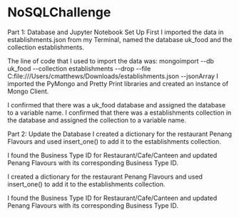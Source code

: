 # NoSQLChallenge


Part 1: Database and Jupyter Notebook Set Up
First I imported the data in establishments.json from my Terminal, named the database uk_food and the collection establishments.

The line of code that I used to import the data was: mongoimport --db uk_food --collection establishments --drop --file C:file:///Users/cmatthews/Downloads/establishments.json --jsonArray
I imported the PyMongo and Pretty Print libraries and created an instance of Mongo Client.

I confirmed that there was a uk_food database and assigned the database to a variable name. I confirmed that there was a establishments collection in the database and assigned the collection to a variable name.

Part 2: Update the Database
I created a dictionary for the restaurant Penang Flavours and used insert_one() to add it to the establishments collection.

I found the Business Type ID for Restaurant/Cafe/Canteen and updated Penang Flavours with its corresponding Business Type ID.

I created a dictionary for the restaurant Penang Flavours and used insert_one() to add it to the establishments collection.

I found the Business Type ID for Restaurant/Cafe/Canteen and updated Penang Flavours with its corresponding Business Type ID.

